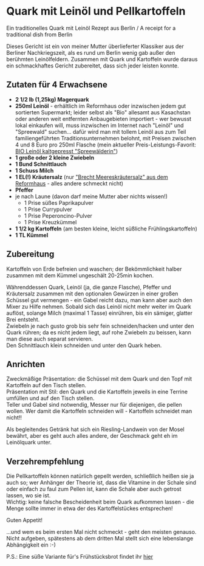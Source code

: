 # Quark mit Leinöl und Pellkartoffeln
Ein traditionelles Quark mit Leinöl Rezept aus Berlin / A receipt for a traditional dish from Berlin

Dieses Gericht ist ein von meiner Mutter überlieferter Klassiker aus der Berliner Nachkriegszeit, als es rund um Berlin wenig gab außer den berühmten Leinölfeldern. Zusammen mit Quark und Kartoffeln wurde daraus ein schmackhaftes Gericht zubereitet, dass sich jeder leisten konnte.

Zutaten für 4 Erwachsene
------------------------

* **2 1/2 lb (1,25kg) Magerquark**
* **250ml Leinöl** - erhältlich im Reformhaus oder inzwischen jedem gut sortierten Supermarkt; leider selbst als "Bio" allesamt aus Kasachstan oder anderen weit entfernten Anbaugebieten importiert - wer bewusst lokal einkaufen will, muss inzwischen im Internet nach "Leinöl" und "Spreewald" suchen... dafür wird man mit tollem Leinöl aus zum Teil familiengeführten Traditionsunternehmen belohnt, mit Preisen zwischen 4 und 8 Euro pro 250ml Flasche (mein aktueller Preis-Leistungs-Favorit: [BIO Leinöl kaltgepresst "Spreewälderin"](https://www.spreewald-praesente.de/spreewald-shop/spreewald-produkte/bio-lebensmittel/bio-leinoel-kaltgepresst-spreewaelderin-6er-pack-6-flaschen-a-250-ml/a-3231))
* **1 große oder 2 kleine Zwiebeln**
* **1 Bund Schnittlauch**
* **1 Schuss Milch**
* **1 EL(!) Kräutersalz** (nur ["Brecht Meereskräutersalz" aus dem Reformhaus](https://www.reformhaus-shop.de/brecht-kraeuter-meersalz-nachfuelldose-500g/a-81144) - alles andere schmeckt nicht)
* **Pfeffer**
* je nach Laune (davon darf meine Mutter aber nichts wissen!)
  - 1 Prise süßes Paprikapulver
  - 1 Prise Currypulver
  - 1 Prise Peperoncino-Pulver
  - 1 Prise Kreuzkümmel
* **1 1/2 kg Kartoffeln** (am besten kleine, leicht süßliche Frühlingskartoffeln)
* **1 TL Kümmel**

Zubereitung
-----------
Kartoffeln von Erde befreien und waschen; der Bekömmlichkeit halber zusammen mit dem Kümmel ungeschält 20-25min kochen.

Währenddessen Quark, Leinöl (ja, die ganze Flasche), Pfeffer und Kräutersalz zusammen mit den optionalen Gewürzen in einer großen Schüssel gut vermengen - ein Gabel reicht dazu, man kann aber auch den Mixer zu Hilfe nehmen. Sobald sich das Leinöl nicht mehr weiter im Quark auflöst, solange Milch (maximal 1 Tasse) einrühren, bis ein sämiger, glatter Brei entsteht.<br>
Zwiebeln je nach gusto grob bis sehr fein schneiden/hacken und unter den Quark rühren; da es nicht jedem liegt, auf rohe Zwiebeln zu beissen, kann man diese auch separat servieren.<br>
Den Schnittlauch klein schneiden und unter den Quark heben.

Anrichten
---------
Zweckmäßige Präsentation: die Schüssel mit dem Quark und den Topf mit Kartoffeln auf den Tisch stellen.<br>
Präsentation mit Stil: den Quark und die Kartoffeln jeweils in eine Terrine umfüllen und auf den Tisch stellen.<br>
Teller und Gabel sind notwendig, Messer nur für diejenigen, die pellen wollen. Wer damit die Kartoffeln schneiden will - Kartoffeln schneidet man nicht!!

Als begleitendes Getränk hat sich ein Riesling-Landwein von der Mosel bewährt, aber es geht auch alles andere, der Geschmack geht eh im Leinölquark unter.

Verzehrempfehlung
-----------------
Die Pellkartoffeln können natürlich gepellt werden, schließlich heißen sie ja auch so; wer Anhänger der Theorie ist, dass die Vitamine in der Schale sind oder einfach zu faul zum Pellen ist, kann die Schale aber auch getrost lassen, wo sie ist.<br>
Wichtig: keine falsche Bescheidenheit beim Quark aufkommen lassen - die Menge sollte immer in etwa der des Kartoffelstückes entsprechen!

Guten Appetit!

...und wem es beim ersten Mal nicht schmeckt - geht den meisten genauso. Nicht aufgeben, spätestens ab dem dritten Mal stellt sich eine lebenslange Abhängigkeit ein :-)

P.S.: Eine süße Variante für's Frühstücksbrot findet ihr [hier]()
